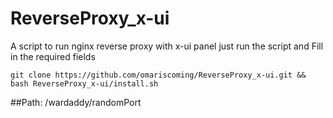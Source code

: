 # ReverseProxy_x-ui
A script to run nginx reverse proxy with x-ui panel
just run the script and Fill in the required fields
```
git clone https://github.com/omariscoming/ReverseProxy_x-ui.git && bash ReverseProxy_x-ui/install.sh
```
##Path: /wardaddy/randomPort
